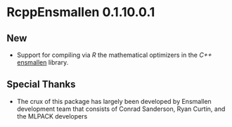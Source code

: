 # RcppEnsmallen 0.1.10.0.1

## New

- Support for compiling via _R_ the mathematical optimizers in the _C++_
  [ensmallen](http://ensmallen.org/docs.html) library.

## Special Thanks

- The crux of this package has largely been developed by 
  Ensmallen development team that consists of Conrad Sanderson, Ryan Curtin, 
  and the MLPACK developers


